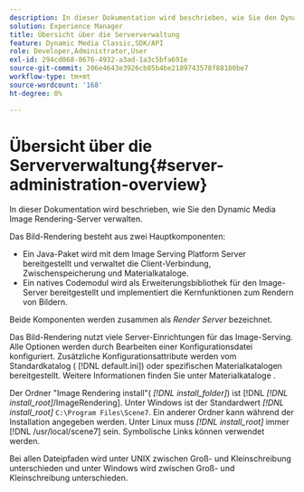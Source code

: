 ```yaml
---
description: In dieser Dokumentation wird beschrieben, wie Sie den Dynamic Media Image Rendering-Server verwalten.
solution: Experience Manager
title: Übersicht über die Serververwaltung
feature: Dynamic Media Classic,SDK/API
role: Developer,Administrator,User
exl-id: 294cd068-8676-4932-a3ad-1a3c5bfa691e
source-git-commit: 206e4643e3926cb85b4be2189743578f88180be7
workflow-type: tm+mt
source-wordcount: '168'
ht-degree: 0%

---
```


# Übersicht über die Serververwaltung{#server-administration-overview}

In dieser Dokumentation wird beschrieben, wie Sie den Dynamic Media Image Rendering-Server verwalten.

Das Bild-Rendering besteht aus zwei Hauptkomponenten:

* Ein Java-Paket wird mit dem Image Serving Platform Server bereitgestellt und verwaltet die Client-Verbindung, Zwischenspeicherung und Materialkataloge.
* Ein natives Codemodul wird als Erweiterungsbibliothek für den Image-Server bereitgestellt und implementiert die Kernfunktionen zum Rendern von Bildern.

Beide Komponenten werden zusammen als *Render Server* bezeichnet.

Das Bild-Rendering nutzt viele Server-Einrichtungen für das Image-Serving. Alle Optionen werden durch Bearbeiten einer Konfigurationsdatei konfiguriert. Zusätzliche Konfigurationsattribute werden vom Standardkatalog ( [!DNL default.ini]) oder spezifischen Materialkatalogen bereitgestellt. Weitere Informationen finden Sie unter Materialkataloge .

Der Ordner &quot;Image Rendering install&quot;( *[!DNL install_folder]*) ist [!DNL *[!DNL install_root]*/ImageRendering]. Unter Windows ist der Standardwert *[!DNL install_root]* `C:\Program Files\Scene7`. Ein anderer Ordner kann während der Installation angegeben werden. Unter Linux muss *[!DNL install_root]* immer [!DNL /usr/local/scene7] sein. Symbolische Links können verwendet werden.

Bei allen Dateipfaden wird unter UNIX zwischen Groß- und Kleinschreibung unterschieden und unter Windows wird zwischen Groß- und Kleinschreibung unterschieden.
